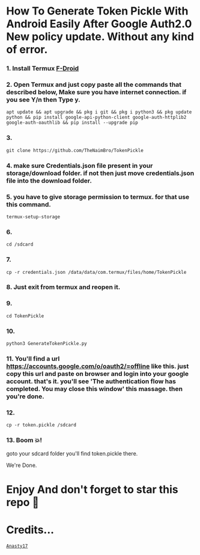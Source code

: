 # How To Generate Token Pickle With Android Easily After Google Auth2.0 New policy update. Without any kind of error.
### 1. Install Termux [F-Droid](https://f-droid.org/en/packages/com.termux/)
### 2. Open Termux and just copy paste all the commands that described below, Make sure you have internet connection. if you see Y/n then Type y.
```
apt update && apt upgrade && pkg i git && pkg i python3 && pkg update python && pip install google-api-python-client google-auth-httplib2 google-auth-oauthlib && pip install --upgrade pip
```
### 3.
```
git clone https://github.com/TheNaimBro/TokenPickle
```
### 4. make sure Credentials.json file present in your storage/download folder. if not then just move credentials.json file into the download folder.
### 5. you have to give storage permission to termux. for that use this command.
```
termux-setup-storage
```
### 6. 
```
cd /sdcard
```
### 7. 
```
cp -r credentials.json /data/data/com.termux/files/home/TokenPickle
```
### 8. Just exit from termux and reopen it.
### 9.
```
cd TokenPickle
```
### 10. 
```
python3 GenerateTokenPickle.py
```
### 11. You'll find a url https://accounts.google.com/o/oauth2/=offline like this. just copy this url and paste on browser and login into your google account. that's it. you'll see 'The authentication flow has completed. You may close this window' this massage. then you're done.
### 12. 
```
cp -r token.pickle /sdcard
```
### 13. Boom 💥! 
goto your sdcard folder you'll find token.pickle there.

We're Done.
# Enjoy And don't forget to star this repo 🙂

# Credits...
[`Anasty17`](https://github.com/anasty17)
